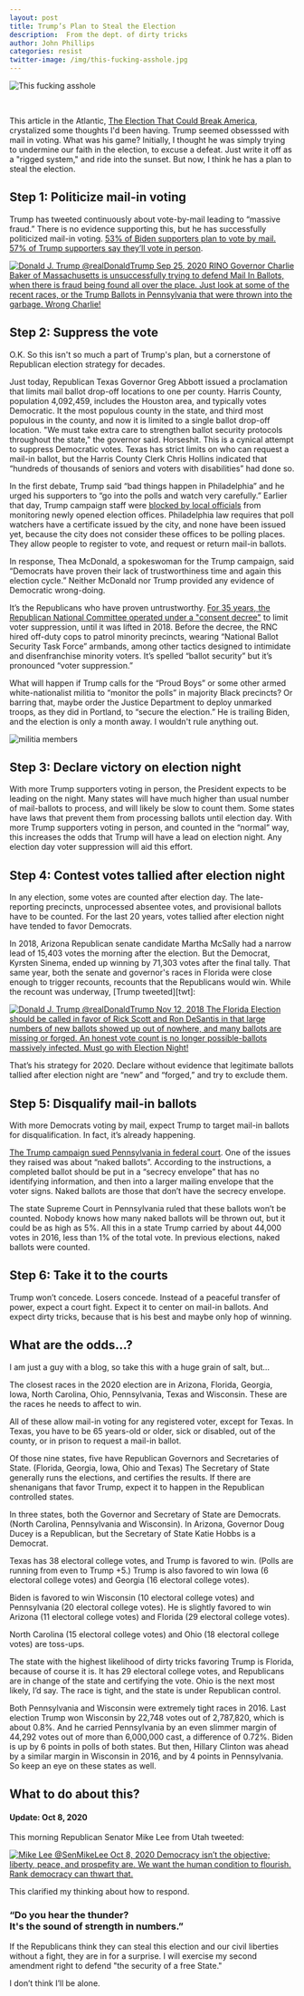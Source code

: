 ```yaml
---
layout: post
title: Trump’s Plan to Steal the Election
description:  From the dept. of dirty tricks
author: John Phillips
categories: resist
twitter-image: /img/this-fucking-asshole.jpg
---
```


<div>
<img src="/img/this-fucking-asshole.jpg" class="full-width border" alt="This fucking asshole">
<p>&nbsp;</p>
</div>

This article in the Atlantic, [The Election That Could Break America][atl], crystalized some thoughts I'd been having. Trump seemed obsesssed with mail in voting. What was his game? Initially, I thought he was simply trying to undermine our faith in the election, to excuse a defeat. Just write it off as a "rigged system," and ride into the sunset. But now, I think he has a plan to steal the election.

[atl]: https://www.theatlantic.com/magazine/archive/2020/11/what-if-trump-refuses-concede/616424/

<!--more--> 

<a name="jump"></a>

## Step 1: Politicize mail-in voting

Trump has tweeted continuously about vote-by-mail leading to “massive fraud.” There is no evidence supporting this, but he has successfully politicized mail-in voting. [53% of Biden supporters plan to vote by mail. 57% of Trump supporters say they’ll vote in person][ap]. 

[ap]: https://apnews.com/article/election-2020-virus-outbreak-voting-politics-joe-biden-3d8b70cc5c9114ec214a3b9d7981bde3 

<div>
<a href="https://twitter.com/realdonaldtrump/status/1309455713882828802">
<img src="/img/trump-tweet.png" class="full-width border" alt="Donald J. Trump
@realDonaldTrump Sep 25, 2020
RINO Governor Charlie Baker of Massachusetts is unsuccessfully trying to defend Mail In Ballots, when there is fraud being found all over the place. Just look at some of the recent races, or the Trump Ballots in Pennsylvania that were thrown into the garbage. Wrong Charlie!">
</a>
</div>


## Step 2: Suppress the vote

O.K. So this isn't so much a part of Trump's plan, but a cornerstone of Republican election strategy for decades. 

Just today, Republican Texas Governor Greg Abbott issued a proclamation that limits mail ballot drop-off locations to one per county. Harris County, population 4,092,459, includes the Houston area, and typically votes Democratic. It the most populous county in the state, and third most populous in the county, and now it is limited to a single ballot drop-off location. "We must take extra care to strengthen ballot security protocols throughout the state," the governor said. Horseshit. This is a cynical attempt to suppress Democratic votes. Texas has strict limits on who can request a mail-in ballot, but the Harris County Clerk Chris Hollins indicated that “hundreds of thousands of seniors and voters with disabilities” had done so.

In the first debate, Trump said “bad things happen in Philadelphia” and he urged his supporters to “go into the polls and watch very carefully.” Earlier that day, Trump campaign staff were [blocked by local officials][phi] from monitoring newly opened election offices. Philadelphia law requires that poll watchers have a certificate issued by the city, and none have been issued yet, because the city does not consider these offices to be polling places. They allow people to register to vote, and request or return mail-in ballots.

[phi]: https://whyy.org/articles/trump-campaign-says-it-plans-to-sue-over-poll-watchers-in-philly-satellite-offices/

In response, Thea McDonald, a spokeswoman for the Trump campaign, said “Democrats have proven their lack of trustworthiness time and again this election cycle.” Neither McDonald nor Trump provided any evidence of Democratic wrong-doing. 

It’s the Republicans who have proven untrustworthy. [For 35 years, the Republican National Committee operated under a "consent decree"][vote] to limit voter suppression, until it was lifted in 2018. Before the decree, the RNC hired off-duty cops to patrol minority precincts, wearing “National Ballot Security Task Force” armbands, among other tactics designed to intimidate and disenfranchise minority voters. It’s spelled “ballot security” but it’s pronounced “voter suppression.”

[vote]: https://www.theatlantic.com/politics/archive/2018/01/the-gop-just-received-another-tool-for-suppressing-votes/550052/

What will happen if Trump calls for the “Proud Boys” or some other armed white-nationalist militia to “monitor the polls” in majority Black precincts? Or barring that, maybe order the Justice Department to deploy unmarked troops, as they did in Portland, to “secure the election.” He is trailing Biden, and the election is only a month away. I wouldn't rule anything out.


<div>
<img src="/img/boogaloo.jpg" class="full-width border" alt="militia members">
</div>


## Step 3: Declare victory on election night

With more Trump supporters voting in person, the President expects to be leading on the night. Many states will have much higher than usual number of mail-ballots to process, and  will likely be slow to count them. Some states have laws that prevent them from processing ballots until election day. With more Trump supporters voting in person, and counted in the “normal” way, this increases the odds that Trump will have a lead on election night. Any election day voter suppression will aid this effort. 

## Step 4: Contest votes tallied after election night

In any election, some votes are counted after election day. The late-reporting precincts, un­processed absentee votes, and provisional ballots have to be counted. For the last 20 years, votes tallied after election night have tended to favor Democrats. 

In 2018, Arizona Republican senate candidate Martha McSally had a narrow lead of 15,403 votes the morning after the election. But the Democrat, Kyrsten Sinema, ended up winning by 71,303 votes after the final tally. That same year, both the senate and governor's races in Florida were close enough to trigger recounts, recounts that the Republicans would win. While the recount was underway, [Trump tweeted][twt]:


<div>
<a href="https://twitter.com/realdonaldtrump/status/1061962869376540672">
<img src="/img/trump-tweet-2.png" class="full-width border" alt="Donald J. Trump @realDonaldTrump Nov 12, 2018
The Florida Election should be called in favor of Rick Scott and Ron DeSantis in that large numbers of new ballots showed up out of nowhere, and many ballots are missing or forged. An honest vote count is no longer possible-ballots massively infected. Must go with Election Night!">
</a>
<p></p>
</div>


That’s his strategy for 2020. Declare without evidence that legitimate ballots tallied after election night are “new” and “forged,” and try to exclude them.

## Step 5: Disqualify mail-in ballots

With more Democrats voting by mail, expect Trump to target mail-in ballots for disqualification. In fact, it’s already happening. 

[The Trump campaign sued Pennsylvania in federal court][naked]. One of the issues they raised was about “naked ballots”. According to the instructions, a completed ballot should be put in a “secrecy envelope” that has no identifying information, and then into a larger mailing envelope that the voter signs. Naked ballots are those that don’t have the secrecy envelope.

The state Supreme Court in Pennsylvania ruled that these ballots won’t be counted. Nobody knows how many naked ballots will be thrown out, but it could be as high as 5%. All this in a state Trump carried by about 44,000 votes in 2016, less than 1% of the total vote. In previous elections, naked ballots were counted.

[naked]: https://www.inquirer.com/politics/election/pennsylvania-naked-ballots-supreme-court-philadelphia-20200921.html

## Step 6: Take it to the courts

Trump won’t concede. Losers concede. Instead of a peaceful transfer of power, expect a court fight. Expect it to center on mail-in ballots. And expect dirty tricks, because that is his best and maybe only hop of winning.

## What are the odds…?

I am just a guy with a blog, so take this with a huge grain of salt, but…

The closest races in the 2020 election are in Arizona, Florida, Georgia, Iowa, North Carolina, Ohio, Pennsylvania, Texas and Wisconsin. These are the races he needs to affect to win.

All of these allow mail-in voting for any registered voter, except for Texas. In Texas, you have to be 65 years-old or older, sick or disabled, out of the county, or in prison to request a mail-in ballot.

Of those nine states, five have Republican Governors and Secretaries of State. (Florida, Georgia, Iowa, Ohio and Texas) The Secretary of State generally runs the elections, and certifies the results. If there are shenanigans that favor Trump, expect it to happen in the Republican controlled states. 

In three states, both the Governor and Secretary of State are Democrats. (North Carolina, Pennsylvania and Wisconsin). In Arizona, Governor Doug Ducey is a Republican, but the Secretary of State Katie Hobbs is a Democrat.

Texas has 38 electoral college votes, and Trump is favored to win. (Polls are running from even to Trump +5.) Trump is also favored to win Iowa (6 electoral college votes) and Georgia (16 electoral college votes).

Biden is favored to win Wisconsin (10 electoral college votes) and Pennsylvania (20 electoral college votes). He is slightly favored to win Arizona (11 electoral college votes) and Florida (29 electoral college votes).

North Carolina (15 electoral college votes) and Ohio (18 electoral college votes) are toss-ups.

The state with the highest likelihood of dirty tricks favoring Trump is Florida, because of course it is. It has 29 electoral college votes, and Republicans are in change of the state and certifying the vote. Ohio is the next most likely, I’d say. The race is tight, and the state is under Republican control. 

Both Pennsylvania and Wisconsin were extremely tight races in 2016. Last election Trump won Wisconsin by 22,748 votes out of 2,787,820, which is about 0.8%. And he carried Pennsylvania by an even slimmer margin of 44,292 votes out of more than 6,000,000 cast, a difference of 0.72%. Biden is up by 6 points in polls of both states. But then, Hillary Clinton was ahead by a similar margin in Wisconsin in 2016, and by 4 points in Pennsylvania. So keep an eye on these states as well.


## What to do about this?

<h4 class="lite">Update: Oct 8, 2020</h4>

This morning Republican Senator Mike Lee from Utah tweeted:

<div>
<a href="https://twitter.com/SenMikeLee/status/1314089207875371008">
<img src="/img/lee-tweet.png" class="full-width border" alt="Mike Lee @SenMikeLee  Oct 8, 2020
Democracy isn’t the objective; liberty, peace, and prospefity are.  We want the human condition to flourish.  Rank democracy can thwart that.">
</a>
<p></p>
</div>

This clarified my thinking about how to respond.

<h3>“Do you hear the thunder?  <br>
It's the sound of strength in numbers.”</h3>


If the Republicans think they can steal this election and our civil liberties without a fight, they are in for a surprise. I will exercise my second amendment right to defend "the security of a free State."

I don’t think I’ll be alone.


